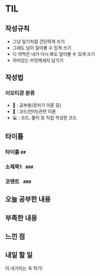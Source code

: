 # TIL

## 작성규칙
- 그냥 일기처럼 간단하게 쓰기
- 그래도 남이 알아볼 수 있게 쓰기
- 다 까먹은 내가 다시 봐도 알아볼 수 있게 쓰기
- 의미있는 커밋메세지 남기기

## 작성법
### 이모티콘 분류
- 📒 : 공부용(정처기 이론 등)
- 📑 : 코드(언어)관련 이론
- 💻 : 코드, 풀이 등 직접 작성한 코드

## 타이틀
### 타이틀 ` ## `
### 소제목1 ` ###`
### 코멘트 ` ###`

## 오늘 공부한 내용
## 부족한 내용
## 느낀 점
## 내일 할 일

이 네가지는 꼭 적기!
